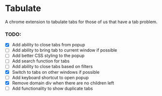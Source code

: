 # Tabulate

A chrome extension to tabulate tabs for those of us that have a tab problem.

### TODO:

- [x] Add ability to close tabs from popup
- [ ] Add ability to bring tab to current window if possible
- [ ] Add better CSS styling to the popup
- [ ] Add search function for tabs
- [ ] Add ability to close tabs based on filters
- [x] Switch to tabs on other windows if possible
- [ ] Add keyboard shortcut to open popup
- [x] Remove domain div when there are no children left
- [ ] Add functionality to show duplicate tabs
